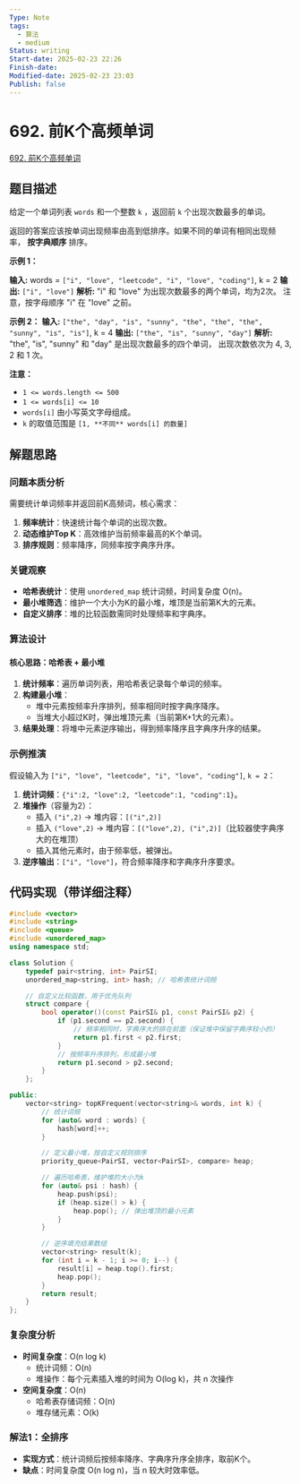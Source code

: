 ```yaml
---
Type: Note
tags:
  - 算法
  - medium
Status: writing
Start-date: 2025-02-23 22:26
Finish-date: 
Modified-date: 2025-02-23 23:03
Publish: false
---
```



# 692. 前K个高频单词
[692. 前K个高频单词](https://leetcode.cn/problems/top-k-frequent-words/)

## 题目描述
给定一个单词列表 `words` 和一个整数 `k` ，返回前 `k` 个出现次数最多的单词。

返回的答案应该按单词出现频率由高到低排序。如果不同的单词有相同出现频率， **按字典顺序** 排序。

**示例 1：**

**输入:** words = `["i", "love", "leetcode", "i", "love", "coding"]`, k = 2
**输出:** `["i", "love"]`
**解析:** "i" 和 "love" 为出现次数最多的两个单词，均为2次。
    注意，按字母顺序 "i" 在 "love" 之前。

**示例 2：**
**输入:** `["the", "day", "is", "sunny", "the", "the", "the", "sunny", "is", "is"]`, k = 4
**输出:** `["the", "is", "sunny", "day"]`
**解析:** "the", "is", "sunny" 和 "day" 是出现次数最多的四个单词，
    出现次数依次为 4, 3, 2 和 1 次。

**注意：**
- `1 <= words.length <= 500`
- `1 <= words[i] <= 10`
- `words[i]` 由小写英文字母组成。
- `k` 的取值范围是 `[1, **不同** words[i] 的数量]`



## 解题思路

### 问题本质分析

需要统计单词频率并返回前K高频词，核心需求：

1. **频率统计**：快速统计每个单词的出现次数。
2. **动态维护Top K**：高效维护当前频率最高的K个单词。
3. **排序规则**：频率降序，同频率按字典序升序。

### 关键观察

- **哈希表统计**：使用 `unordered_map` 统计词频，时间复杂度 O(n)。
- **最小堆筛选**：维护一个大小为K的最小堆，堆顶是当前第K大的元素。
- **自定义排序**：堆的比较函数需同时处理频率和字典序。

### 算法设计

#### 核心思路：哈希表 + 最小堆

1. **统计频率**：遍历单词列表，用哈希表记录每个单词的频率。
2. **构建最小堆**：
    - 堆中元素按频率升序排列，频率相同时按字典序降序。
    - 当堆大小超过K时，弹出堆顶元素（当前第K+1大的元素）。
3. **结果处理**：将堆中元素逆序输出，得到频率降序且字典序升序的结果。


### 示例推演

假设输入为 `["i", "love", "leetcode", "i", "love", "coding"]`, `k = 2`：

1. **统计词频**：`{"i":2, "love":2, "leetcode":1, "coding":1}`。
2. **堆操作**（容量为2）：
    - 插入 `("i",2)` → 堆内容：`[("i",2)]`
    - 插入 `("love",2)` → 堆内容：`[("love",2), ("i",2)]`（比较器使字典序大的在堆顶）
    - 插入其他元素时，由于频率低，被弹出。
3. **逆序输出**：`["i", "love"]`，符合频率降序和字典序升序要求。


## 代码实现（带详细注释）

```cpp
#include <vector>
#include <string>
#include <queue>
#include <unordered_map>
using namespace std;

class Solution {
    typedef pair<string, int> PairSI;
    unordered_map<string, int> hash; // 哈希表统计词频

    // 自定义比较函数，用于优先队列
    struct compare {
        bool operator()(const PairSI& p1, const PairSI& p2) {
            if (p1.second == p2.second) {
                // 频率相同时，字典序大的排在前面（保证堆中保留字典序较小的）
                return p1.first < p2.first;
            }
            // 按频率升序排列，形成最小堆
            return p1.second > p2.second;
        }
    };

public:
    vector<string> topKFrequent(vector<string>& words, int k) {
        // 统计词频
        for (auto& word : words) {
            hash[word]++;
        }

        // 定义最小堆，按自定义规则排序
        priority_queue<PairSI, vector<PairSI>, compare> heap;

        // 遍历哈希表，维护堆的大小为k
        for (auto& psi : hash) {
            heap.push(psi);
            if (heap.size() > k) {
                heap.pop(); // 弹出堆顶的最小元素
            }
        }

        // 逆序填充结果数组
        vector<string> result(k);
        for (int i = k - 1; i >= 0; i--) {
            result[i] = heap.top().first;
            heap.pop();
        }
        return result;
    }
};
```

### 复杂度分析

- **时间复杂度**：O(n log k)
    - 统计词频：O(n)
    - 堆操作：每个元素插入堆的时间为 O(log k)，共 n 次操作
- **空间复杂度**：O(n)
    - 哈希表存储词频：O(n)
    - 堆存储元素：O(k)



### 解法1：全排序

- **实现方式**：统计词频后按频率降序、字典序升序全排序，取前K个。
- **缺点**：时间复杂度 O(n log n)，当 n 较大时效率低。


